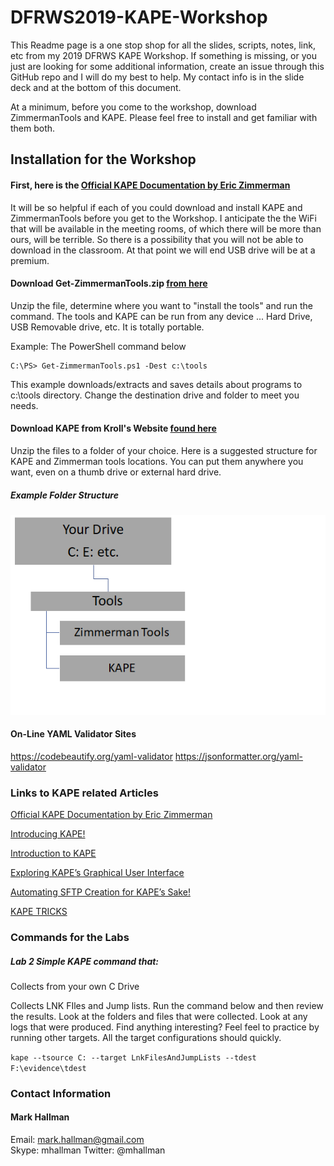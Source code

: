 # DFRWS2019-KAPE-Workshop
This Readme page is a one stop shop for all the slides, scripts, notes, link, etc from my  2019 DFRWS KAPE Workshop.  If something is missing,  or you just are looking for some additional information,  create an issue through this GitHub repo and I will do my best to help.  My contact info is in the slide deck and at the bottom of this document.

At a minimum, before you come to the workshop, download ZimmermanTools and KAPE.  Please feel free to install and get familiar with them both.

## Installation for the Workshop

#### First,  here is the [Official KAPE Documentation by Eric Zimmerman](https://ericzimmerman.github.io/KapeDocs/#!index.md) 

It will be so helpful if each of you could download and install KAPE and ZimmermanTools before you get to the Workshop.  I anticipate the the WiFi that will be available in the meeting rooms, of which there will be more than ours, will be terrible.  So there is a possibility that you will not be able to download in the classroom.  At that point we will end USB drive will be at a premium. 

#### Download Get-ZimmermanTools.zip [from here](https://f001.backblazeb2.com/file/EricZimmermanTools/Get-ZimmermanTools.zip)

Unzip the file,  determine where you want to "install the tools" and run the command.  The tools and KAPE can be run from any device ... Hard Drive,  USB Removable drive,  etc.  It is totally portable.

Example:  The PowerShell command below

```
C:\PS> Get-ZimmermanTools.ps1 -Dest c:\tools
```

This example downloads/extracts and saves details about programs to c:\tools directory.  Change the destination drive and folder to meet you needs.

#### Download KAPE from Kroll's Website [found here](https://learn.duffandphelps.com/kape?utm_campaign=2019_cyberitbn-KAPE-launch&utm_source=kroll&utm_medium=referral&utm_term=kape-launch-blog-post) 

Unzip the files to a folder of your choice.  Here is a suggested structure for KAPE and Zimmerman tools locations.  You can put them anywhere you want, even on a thumb drive or external hard drive.

##### Example Folder Structure

![1562561287380](media/1562561287380.png)

#### On-Line YAML Validator Sites

https://codebeautify.org/yaml-validator
https://jsonformatter.org/yaml-validator



### Links to KAPE related Articles

[Official KAPE Documentation by Eric Zimmerman](https://ericzimmerman.github.io/KapeDocs/#!index.md) 

[Introducing KAPE!](https://binaryforay.blogspot.com/2019/02/introducing-kape.html)

[Introduction to KAPE](https://www.youtube.com/watch?v=pZRrZAJif8Q)

[Exploring KAPE’s Graphical User Interface](https://www.kroll.com/en/insights/publications/cyber/exploring-kapes-graphical-user-interface)

[Automating SFTP Creation for KAPE’s Sake!](https://medium.com/@bromiley/automating-sftp-creation-for-kapes-sake-b0bc68d10522)

[KAPE TRICKS](https://thinkdfir.com/2019/02/23/kape-tricks/)





### Commands for the Labs

##### Lab 2 Simple KAPE command that:

Collects from your own C Drive

Collects LNK FIles and Jump lists.  Run the command below and then review the results.  Look at the folders and files that were collected.  Look at any logs that were produced. Find anything interesting?  Feel feel to practice by running other targets.  All the target configurations should quickly.

`kape --tsource C: --target LnkFilesAndJumpLists --tdest F:\evidence\tdest`



### Contact Information

#### Mark Hallman

Email:   [mark.hallman@gmail.com](mailto:mark.hallman@gmail.com)  
Skype:   mhallman
Twitter:   @mhallman

